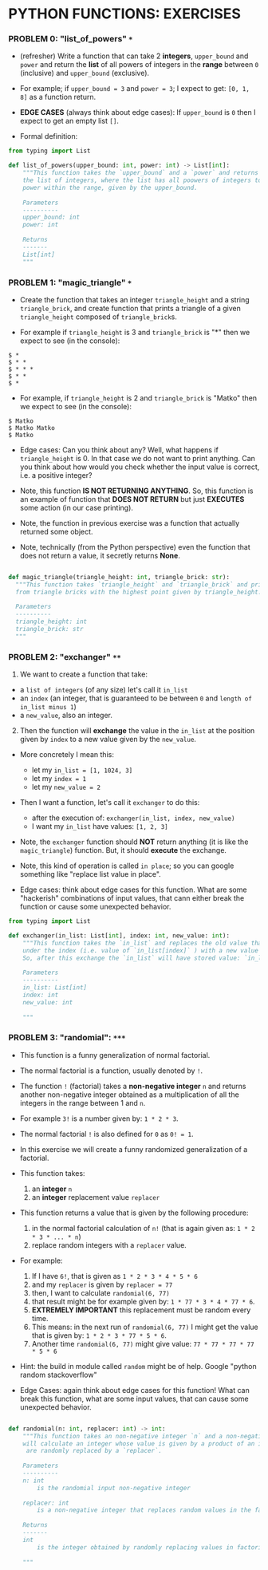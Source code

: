 # PYTHON FUNCTIONS: EXERCISES

### PROBLEM 0: "list_of_powers" `*`

- (refresher) Write a function that can take 2 **integers**, `upper_bound` and `power` and return the **list** 
  of all powers of integers in the **range** between `0` (inclusive) and `upper_bound` (exclusive).
  
- For example; if `upper_bound = 3`  and `power = 3`; I expect to get: `[0, 1, 8]` as a function return.

- **EDGE CASES** (always think about edge cases): If `upper_bound` is `0` then I expect to get an empty list `[]`.

- Formal definition:

```Python
from typing import List

def list_of_powers(upper_bound: int, power: int) -> List[int]:
    """This function takes the `upper_bound` and a `power` and returns 
    the list of integers, where the list has all poowers of integers to a given 
    power within the range, given by the upper_bound.
    
    Parameters
    ----------
    upper_bound: int
    power: int
    
    Returns
    -------
    List[int]
    """
```

### PROBLEM 1: "magic_triangle" `*`

- Create the function that takes an integer `triangle_height` and a string `triangle_brick`, 
and create function that prints a triangle of a given `triangle_height` composed of `triangle_brick`s.
  
- For example if `triangle_height` is 3 and `triangle_brick` is "*" then we expect to see (in the console):

```shell
$ *
$ * *
$ * * *
$ * *
$ *
```

- For example, if `triangle_height` is 2 and `triangle_brick` is "Matko" then we expect to see (in the console):

```shell
$ Matko
$ Matko Matko
$ Matko
```

- Edge cases: Can you think about any? Well, what happens if `triangle_height` is 0. In that case we do not want 
  to print anything. Can you think about how would you check whether the input value is correct, i.e. 
  a positive integer?

- Note, this function **IS NOT RETURNING ANYTHING**. So, this function is an example of function that 
  **DOES NOT RETURN** but just **EXECUTES** some action (in our case printing).
  
- Note, the function in previous exercise was a function that actually returned some object.

- Note, technically (from the Python perspective) even the function that does not return a value, it secretly 
returns **None**.
  
```Python

def magic_triangle(triangle_height: int, triangle_brick: str):
  """This function takes `triangle_height` and `triangle_brick` and prints the triangle, composed
  from triangle bricks with the highest point given by triangle_height.
  
  Parameters
  ----------
  triangle_height: int
  triangle_brick: str
  """

```

### PROBLEM 2: "exchanger" `**`

1. We want to create a function that take:
  - a `list of integers` (of any size) let's call it `in_list`
  - an `index` (an integer, that is guaranteed to be between `0` and `length of in_list minus 1`)
  - a `new_value`, also an integer.
  
2. Then the function will **exchange** the value in the `in_list` at the position given by `index` to 
a new value given by the `new_value`.
   
- More concretely I mean this:

  - let my `in_list = [1, 1024, 3]`
  - let my `index = 1`
  - let my `new_value = 2`
  
- Then I want a function, let's call it `exchanger` to do this:
  - after the execution of: `exchanger(in_list, index, new_value)`
  - I want my `in_list` have values: `[1, 2, 3]`
  
- Note, the `exchanger` function should **NOT** return anything (it is like the `magic_triangle`) function. 
  But, it should **execute** the exchange. 
  
- Note, this kind of operation is called `in place`; so you can google something like "replace list value in place".
  
- Edge cases: think about edge cases for this function. What are some "hackerish" combinations of input values, 
  that cann either break the function or cause some unexpected behavior. 


```Python
from typing import List

def exchanger(in_list: List[int], index: int, new_value: int):
    """This function takes the `in_list` and replaces the old value that the `in_list` has
    under the index (i.e. value of `in_list[index]` ) with a new value given by `new_value`.
    So, after this exchange the `in_list` will have stored value: `in_list[index]` equal to the new_value.
    
    Parameters
    ----------
    in_list: List[int]
    index: int
    new_value: int
    
    """
```

### PROBLEM 3: "randomial": `***`

- This function is a funny generalization of normal factorial. 
  
- The normal factorial is a function, usually denoted by `!`.

- The function `!` (factorial) takes a **non-negative integer** `n` and returns another non-negative integer 
  obtained as a multiplication of all the integers in the range between 1 and `n`.
  
- For example `3!` is a number given by: `1 * 2 * 3`.

- The normal factorial `!` is also defined for `0` as `0! = 1`.

- In this exercise we will create a funny randomized generalization of a factorial.

- This function takes:
  1. an **integer** `n`
  2. an **integer** replacement value `replacer`
  
- This function returns a value that is given by the following procedure:
  1. in the normal factorial calculation of `n!` (that is again given as: `1 * 2 * 3 * ... * n`)
  2. replace random integers with a `replacer` value.
  
- For example:
  1. If I have `6!`, that is given as `1 * 2 * 3 * 4 * 5 * 6`
  2. and my `replacer` is given by `replacer = 77`
  3. then, I want to calculate `randomial(6, 77)`
  4. that result might be for example given by: `1 * 77 * 3 * 4 * 77 * 6`.
  5. **EXTREMELY IMPORTANT** this replacement must be random every time.
  6. This means: in the next run of `randomial(6, 77)` I might get the value that 
     is given by: `1 * 2 * 3 * 77 * 5 * 6`.
  7. Another time `randomial(6, 77)` might give value: `77 * 77 * 77 * 77 * 5 * 6`
  
- Hint: the build in module called `random` might be of help. Google "python random stackoverflow"

- Edge Cases: again think about edge cases for this function! What can break this function, what are 
some input values, that can cause some unexpected behavior.

```Python

def randomial(n: int, replacer: int) -> int:
    """This function takes an non-negative integer `n` and a non-negative integer `replacer`. It 
    will calculate an integer whose value is given by a product of an integers in range, but some of them
     are randomly replaced by a `replacer`.
     
    Parameters
    ---------- 
    n: int
        is the randomial input non-negative integer
    
    replacer: int
        is a non-negative integer that replaces random values in the factorial calculation.
        
    Returns
    -------
    int
        is the integer obtained by randomly replacing values in factorial calculation with a replacer.
      
    """
```



